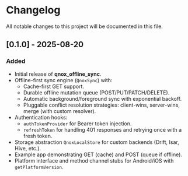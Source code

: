 # Changelog

All notable changes to this project will be documented in this file.

## [0.1.0] - 2025-08-20
### Added
- Initial release of **qnox_offline_sync**.
- Offline-first sync engine (`QnoxSync`) with:
  - Cache-first GET support.
  - Durable offline mutation queue (POST/PUT/PATCH/DELETE).
  - Automatic background/foreground sync with exponential backoff.
  - Pluggable conflict resolution strategies: client-wins, server-wins, merge (with custom resolver).
- Authentication hooks:
  - `authTokenProvider` for Bearer token injection.
  - `refreshToken` for handling 401 responses and retrying once with a fresh token.
- Storage abstraction `QnoxLocalStore` for custom backends (Drift, Isar, Hive, etc.).
- Example app demonstrating GET (cache) and POST (queue if offline).
- Platform interface and method channel stubs for Android/iOS with `getPlatformVersion`.

